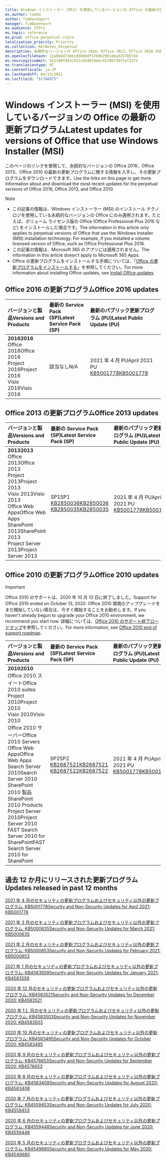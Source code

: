 ```yaml
---
title: Windows インストーラー (MSI) を使用しているバージョンの Office の最新の更新プログラム
ms.author: timda
author: TimDavenport
manager: TimDavenport
ms.audience: ITPro
ms.topic: reference
ms.prod: office-perpetual-itpro
localization_priority: Priority
ms.collection: RelNotes_Perpetual
description: 永続的なバージョンの Office 2016、Office 2013、Office 2010 の最新の更新プログラムの情報へのリンクを IT 技術者に提供します
ms.openlocfilehash: 12a6b6d73decddbb9df5769b2961d4a3257857d4
ms.sourcegitcommit: 4a2190fd43c552c92d8194ec4520673d75af22f1
ms.translationtype: HT
ms.contentlocale: ja-JP
ms.lasthandoff: 04/13/2021
ms.locfileid: "51748975"
---
```

# <a name="latest-updates-for-versions-of-office-that-use-windows-installer-msi"></a><span data-ttu-id="53ac2-103">Windows インストーラー (MSI) を使用しているバージョンの Office の最新の更新プログラム</span><span class="sxs-lookup"><span data-stu-id="53ac2-103">Latest updates for versions of Office that use Windows Installer (MSI)</span></span>

<span data-ttu-id="53ac2-104">このページのリンクを使用して、永続的なバージョンの Office 2016、Office 2013、Office 2010 の最新の更新プログラムに関する情報を入手し、その更新プログラムをダウンロードできます。</span><span class="sxs-lookup"><span data-stu-id="53ac2-104">Use the links on this page to get more information about and download the most recent updates for the perpetual versions of Office 2016, Office 2013, and Office 2010.</span></span>
  
 
> [!NOTE]
> - <span data-ttu-id="53ac2-p101">この記事の情報は、Windows インストーラー (MSI) のインストール テクノロジを使用している永続的なバージョンの Office にのみ適用されます。たとえば、ボリューム ライセンス版の Office (Office Professional Plus 2016 など) をインストールした場合です。</span><span class="sxs-lookup"><span data-stu-id="53ac2-p101">The information in this article only applies to perpetual versions of Office that use the Windows Installer (MSI) installation technology. For example, if you installed a volume licensed version of Office, such as Office Professional Plus 2016.</span></span>
> - <span data-ttu-id="53ac2-107">この記事の情報は、Microsoft 365 のアプリには適用されません。</span><span class="sxs-lookup"><span data-stu-id="53ac2-107">The information in this article doesn't apply to Microsoft 365 Apps.</span></span>
> - <span data-ttu-id="53ac2-108">Office の更新プログラムをインストールする手順については、「[Office の更新プログラムをインストールする](https://support.office.com/article/2ab296f3-7f03-43a2-8e50-46de917611c5)」を参照してください。</span><span class="sxs-lookup"><span data-stu-id="53ac2-108">For more information about installing Office updates, see [Install Office updates](https://support.office.com/article/2ab296f3-7f03-43a2-8e50-46de917611c5).</span></span> 


## <a name="office-2016-updates"></a><span data-ttu-id="53ac2-109">Office 2016 の更新プログラム</span><span class="sxs-lookup"><span data-stu-id="53ac2-109">Office 2016 updates</span></span>

|<span data-ttu-id="53ac2-110">**バージョンと製品**</span><span class="sxs-lookup"><span data-stu-id="53ac2-110">**Versions and Products**</span></span>|<span data-ttu-id="53ac2-111">**最新の Service Pack (SP)**</span><span class="sxs-lookup"><span data-stu-id="53ac2-111">**Latest Service Pack (SP)**</span></span>|<span data-ttu-id="53ac2-112">**最新のパブリック更新プログラム (PU)**</span><span class="sxs-lookup"><span data-stu-id="53ac2-112">**Latest Public Update (PU)**</span></span>|
|:-----|:-----|:-----|
|<span data-ttu-id="53ac2-113">**2016**</span><span class="sxs-lookup"><span data-stu-id="53ac2-113">**2016**</span></span> <br/> <span data-ttu-id="53ac2-114">Office 2016</span><span class="sxs-lookup"><span data-stu-id="53ac2-114">Office 2016</span></span>  <br/> <span data-ttu-id="53ac2-115">Project 2016</span><span class="sxs-lookup"><span data-stu-id="53ac2-115">Project 2016</span></span>  <br/> <span data-ttu-id="53ac2-116">Visio 2016</span><span class="sxs-lookup"><span data-stu-id="53ac2-116">Visio 2016</span></span>  <br/> |<span data-ttu-id="53ac2-117">該当なし</span><span class="sxs-lookup"><span data-stu-id="53ac2-117">N/A</span></span>  <br/> |<span data-ttu-id="53ac2-118">2021 年 4 月 PU</span><span class="sxs-lookup"><span data-stu-id="53ac2-118">April 2021 PU</span></span>  <br/> [<span data-ttu-id="53ac2-119">KB5001778</span><span class="sxs-lookup"><span data-stu-id="53ac2-119">KB5001778</span></span>](https://support.microsoft.com/help/5001778) <br/> |

## <a name="office-2013-updates"></a><span data-ttu-id="53ac2-120">Office 2013 の更新プログラム</span><span class="sxs-lookup"><span data-stu-id="53ac2-120">Office 2013 updates</span></span>

|<span data-ttu-id="53ac2-121">**バージョンと製品**</span><span class="sxs-lookup"><span data-stu-id="53ac2-121">**Versions and Products**</span></span>|<span data-ttu-id="53ac2-122">**最新の Service Pack (SP)**</span><span class="sxs-lookup"><span data-stu-id="53ac2-122">**Latest Service Pack (SP)**</span></span>|<span data-ttu-id="53ac2-123">**最新のパブリック更新プログラム (PU)**</span><span class="sxs-lookup"><span data-stu-id="53ac2-123">**Latest Public Update (PU)**</span></span>|
|:-----|:-----|:-----|
|<span data-ttu-id="53ac2-124">**2013**</span><span class="sxs-lookup"><span data-stu-id="53ac2-124">**2013**</span></span> <br/> <span data-ttu-id="53ac2-125">Office 2013</span><span class="sxs-lookup"><span data-stu-id="53ac2-125">Office 2013</span></span>  <br/> <span data-ttu-id="53ac2-126">Project 2013</span><span class="sxs-lookup"><span data-stu-id="53ac2-126">Project 2013</span></span>  <br/> <span data-ttu-id="53ac2-127">Visio 2013</span><span class="sxs-lookup"><span data-stu-id="53ac2-127">Visio 2013</span></span>  <br/> <span data-ttu-id="53ac2-128">Office Web Apps</span><span class="sxs-lookup"><span data-stu-id="53ac2-128">Office Web Apps</span></span>  <br/> <span data-ttu-id="53ac2-129">SharePoint 2013</span><span class="sxs-lookup"><span data-stu-id="53ac2-129">SharePoint 2013</span></span>  <br/> <span data-ttu-id="53ac2-130">Project Server 2013</span><span class="sxs-lookup"><span data-stu-id="53ac2-130">Project Server 2013</span></span>  <br/> |<span data-ttu-id="53ac2-131">SP1</span><span class="sxs-lookup"><span data-stu-id="53ac2-131">SP1</span></span> <br/> [<span data-ttu-id="53ac2-132">KB2850036</span><span class="sxs-lookup"><span data-stu-id="53ac2-132">KB2850036</span></span>](https://support.microsoft.com/kb/2850036) <br/>[<span data-ttu-id="53ac2-133">KB2850035</span><span class="sxs-lookup"><span data-stu-id="53ac2-133">KB2850035</span></span>](https://support.microsoft.com/kb/2850035) <br/> |<span data-ttu-id="53ac2-134">2021 年 4 月 PU</span><span class="sxs-lookup"><span data-stu-id="53ac2-134">April 2021 PU</span></span>  <br/> [<span data-ttu-id="53ac2-135">KB5001778</span><span class="sxs-lookup"><span data-stu-id="53ac2-135">KB5001778</span></span>](https://support.microsoft.com/help/5001778) <br/> |
   
## <a name="office-2010-updates"></a><span data-ttu-id="53ac2-136">Office 2010 の更新プログラム</span><span class="sxs-lookup"><span data-stu-id="53ac2-136">Office 2010 updates</span></span>
> [!IMPORTANT]
> <span data-ttu-id="53ac2-137">Office 2010 のサポートは、2020 年 10 月 13 日に終了しました。</span><span class="sxs-lookup"><span data-stu-id="53ac2-137">Support for Office 2010 ended on October 13, 2020.</span></span> <span data-ttu-id="53ac2-138">Office 2010 環境のアップグレードをまだ開始していない場合は、今すぐ開始することをお勧めします。</span><span class="sxs-lookup"><span data-stu-id="53ac2-138">If you haven't already begun to upgrade your Office 2010 environment, we recommend you start now.</span></span> <span data-ttu-id="53ac2-139">詳細については、[Office 2010 のサポート終了ロードマップ](/DeployOffice/office-2010-end-support-roadmap)を参照してください。</span><span class="sxs-lookup"><span data-stu-id="53ac2-139">For more information, see [Office 2010 end of support roadmap](/DeployOffice/office-2010-end-support-roadmap).</span></span> 

|<span data-ttu-id="53ac2-140">**バージョンと製品**</span><span class="sxs-lookup"><span data-stu-id="53ac2-140">**Versions and Products**</span></span>|<span data-ttu-id="53ac2-141">**最新の Service Pack (SP)**</span><span class="sxs-lookup"><span data-stu-id="53ac2-141">**Latest Service Pack (SP)**</span></span>|<span data-ttu-id="53ac2-142">**最新のパブリック更新プログラム (PU)**</span><span class="sxs-lookup"><span data-stu-id="53ac2-142">**Latest Public Update (PU)**</span></span>|
|:-----|:-----|:-----|
|<span data-ttu-id="53ac2-143">**2010**</span><span class="sxs-lookup"><span data-stu-id="53ac2-143">**2010**</span></span> <br/> <span data-ttu-id="53ac2-144">Office 2010 スイート</span><span class="sxs-lookup"><span data-stu-id="53ac2-144">Office 2010 suites</span></span>  <br/> <span data-ttu-id="53ac2-145">Project 2010</span><span class="sxs-lookup"><span data-stu-id="53ac2-145">Project 2010</span></span>  <br/> <span data-ttu-id="53ac2-146">Visio 2010</span><span class="sxs-lookup"><span data-stu-id="53ac2-146">Visio 2010</span></span>  <br/> <span data-ttu-id="53ac2-147">Office 2010 サーバー</span><span class="sxs-lookup"><span data-stu-id="53ac2-147">Office 2010 Servers</span></span>  <br/> <span data-ttu-id="53ac2-148">Office Web Apps</span><span class="sxs-lookup"><span data-stu-id="53ac2-148">Office Web Apps</span></span>  <br/> <span data-ttu-id="53ac2-149">Search Server 2010</span><span class="sxs-lookup"><span data-stu-id="53ac2-149">Search Server 2010</span></span>  <br/> <span data-ttu-id="53ac2-150">SharePoint 2010 製品</span><span class="sxs-lookup"><span data-stu-id="53ac2-150">SharePoint 2010 Products</span></span>  <br/> <span data-ttu-id="53ac2-151">Project Server 2010</span><span class="sxs-lookup"><span data-stu-id="53ac2-151">Project Server 2010</span></span>  <br/> <span data-ttu-id="53ac2-152">FAST Search Server 2010 for SharePoint</span><span class="sxs-lookup"><span data-stu-id="53ac2-152">FAST Search Server 2010 for SharePoint</span></span>  <br/> |<span data-ttu-id="53ac2-153">SP2</span><span class="sxs-lookup"><span data-stu-id="53ac2-153">SP2</span></span> <br/>[<span data-ttu-id="53ac2-154">KB2687521</span><span class="sxs-lookup"><span data-stu-id="53ac2-154">KB2687521</span></span>](https://support.microsoft.com/kb/2687521) <br/> [<span data-ttu-id="53ac2-155">KB2687522</span><span class="sxs-lookup"><span data-stu-id="53ac2-155">KB2687522</span></span>](https://support.microsoft.com/kb/2687522) <br/> |<span data-ttu-id="53ac2-156">2021 年 4 月 PU</span><span class="sxs-lookup"><span data-stu-id="53ac2-156">April 2021 PU</span></span>  <br/> [<span data-ttu-id="53ac2-157">KB5001778</span><span class="sxs-lookup"><span data-stu-id="53ac2-157">KB5001778</span></span>](https://support.microsoft.com/help/5001778) <br/> |
   

   
## <a name="updates-released-in-past-12-months"></a><span data-ttu-id="53ac2-158">過去 12 か月にリリースされた更新プログラム</span><span class="sxs-lookup"><span data-stu-id="53ac2-158">Updates released in past 12 months</span></span>

[<span data-ttu-id="53ac2-159">2021 年 4 月のセキュリティの更新プログラムおよびセキュリティ以外の更新プログラム: KB5001778</span><span class="sxs-lookup"><span data-stu-id="53ac2-159">Security and Non-Security Updates for April 2021: KB5001778</span></span>](https://support.microsoft.com/help/5001778)

[<span data-ttu-id="53ac2-160">2021 年 3 月のセキュリティの更新プログラムおよびセキュリティ以外の更新プログラム: KB5000635</span><span class="sxs-lookup"><span data-stu-id="53ac2-160">Security and Non-Security Updates for March 2021: KB5000635</span></span>](https://support.microsoft.com/help/5000635)

[<span data-ttu-id="53ac2-161">2021 年 2 月のセキュリティの更新プログラムおよびセキュリティ以外の更新プログラム: KB5000653</span><span class="sxs-lookup"><span data-stu-id="53ac2-161">Security and Non-Security Updates for February 2021: KB5000653</span></span>](https://support.microsoft.com/help/5000653)

[<span data-ttu-id="53ac2-162">2021 年 1 月のセキュリティの更新プログラムおよびセキュリティ以外の更新プログラム: KB4583559</span><span class="sxs-lookup"><span data-stu-id="53ac2-162">Security and Non-Security Updates for January 2021: KB4583559</span></span>](https://support.microsoft.com/help/4583559)

[<span data-ttu-id="53ac2-163">2020 年 12 月のセキュリティの更新プログラムおよびセキュリティ以外の更新プログラム: KB4583521</span><span class="sxs-lookup"><span data-stu-id="53ac2-163">Security and Non-Security Updates for December 2020: KB4583521</span></span>](https://support.microsoft.com/help/4583521)

[<span data-ttu-id="53ac2-164">2020 年 1１ 月のセキュリティの更新プログラムおよびセキュリティ以外の更新プログラム: KB4583503</span><span class="sxs-lookup"><span data-stu-id="53ac2-164">Security and Non-Security Updates for November 2020: KB4583503</span></span>](https://support.microsoft.com/help/4583503)

[<span data-ttu-id="53ac2-165">2020 年 10 月のセキュリティの更新プログラムおよびセキュリティ以外の更新プログラム: KB4583495</span><span class="sxs-lookup"><span data-stu-id="53ac2-165">Security and Non-Security Updates for October 2020: KB4583495</span></span>](https://support.microsoft.com/help/4583495)

[<span data-ttu-id="53ac2-166">2020 年 9 月のセキュリティの更新プログラムおよびセキュリティ以外の更新プログラム: KB4576653</span><span class="sxs-lookup"><span data-stu-id="53ac2-166">Security and Non-Security Updates for September 2020: KB4576653</span></span>](https://support.microsoft.com/help/4576653)

[<span data-ttu-id="53ac2-167">2020 年 8 月のセキュリティの更新プログラムおよびセキュリティ以外の更新プログラム: KB4563408</span><span class="sxs-lookup"><span data-stu-id="53ac2-167">Security and Non-Security Updates for August 2020: KB4563408</span></span>](https://support.microsoft.com/help/4563408)

[<span data-ttu-id="53ac2-168">2020 年 7 月のセキュリティの更新プログラムおよびセキュリティ以外の更新プログラム: KB4559453</span><span class="sxs-lookup"><span data-stu-id="53ac2-168">Security and Non-Security Updates for July 2020: KB4559453</span></span>](https://support.microsoft.com/help/4559453)

[<span data-ttu-id="53ac2-169">2020 年 6 月のセキュリティの更新プログラムおよびセキュリティ以外の更新プログラム: KB4559448</span><span class="sxs-lookup"><span data-stu-id="53ac2-169">Security and Non-Security Updates for June 2020: KB4559448</span></span>](https://support.microsoft.com/help/4559448)

[<span data-ttu-id="53ac2-170">2020 年 5 月のセキュリティの更新プログラムおよびセキュリティ以外の更新プログラム: KB4549680</span><span class="sxs-lookup"><span data-stu-id="53ac2-170">Security and Non-Security Updates for May 2020: KB4549680</span></span>](https://support.microsoft.com/help/4549680)







 




</br>